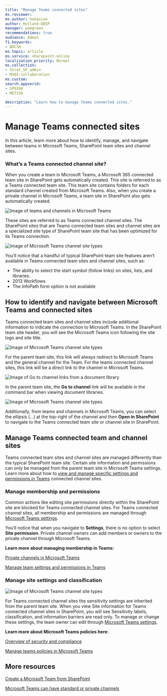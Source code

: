 ```yaml
---
title: "Manage Teams connected sites"
ms.reviewer: 
ms.author: hokavian
author: Holland-ODSP
manager: pamgreen
recommendations: true
audience: Admin
f1.keywords:
- NOCSH
ms.topic: article
ms.service: sharepoint-online
localization_priority: Normal
ms.collection:  
- Strat_SP_admin
- M365-collaboration
ms.custom:
search.appverid:
- SPO160
- MET150

description: "Learn how to manage Teams connected sites."
---
```


# Manage Teams connected sites
  
In this article, learn more about how to identify, manage, and navigate between teams in Microsoft Teams, SharePoint team sites and channel sites.

### What’s a Teams connected channel site?
When you create a team in Microsoft Teams, a Microsoft 365 connected team site in SharePoint gets automatically created. This site is referred to as a Teams connected team site. This team site contains folders for each standard channel created from Microsoft Teams. Also, when you create a private channel in Microsoft Teams, a team site in SharePoint also gets automatically created. 

![Image of teams and channels in Microsoft Teams](media/overview-teams-connected.png)

These sites are referred to as Teams connected channel sites. The SharePoint sites that are Teams connected team sites and channel sites are a specialized site type of SharePoint team site that has been optimized for its Teams connection.

![Image of Microsoft Teams channel site types](media/Teams-connected-sites-2.png)

You’ll notice that a handful of typical SharePoint team site features aren’t available in Teams connected team sites and channel sites, such as:
- The ability to select the start symbol (follow links) on sites, lists, and libraries.
- 2013 Workflows
- The InfoPath form option is not available


## How to identify and navigate between Microsoft Teams and connected sites

Teams connected team sites and channel sites include additional information to indicate the connection to Microsoft Teams. In the SharePoint team site header, you will see the Microsoft Teams icon following the site logo and site title. 

![Image of Microsoft Teams channel site types](media/teams-connected-icon.png)


For the parent team site, this link will always redirect to Microsoft Teams and the general channel for the Team. For the teams connected channel sites, this link will be a direct link to the channel in Microsoft Teams.

![Image of Go to channel links from a document library](media/teams-connected-links.png) 

In the parent team site, the **Go to channel** link will be available in the command bar when viewing document libraries.

![Image of Microsoft Teams channel site types](media/Teams-open-in-sp.png)

Additionally, from teams and channels in Microsoft Teams, you can select the ellipsis (…) at the top-right of the channel and then **Open in SharePoint** to navigate to the Teams connected team site or channel site in SharePoint.



## Manage Teams connected team and channel sites 

Teams connected team sites and channel sites are managed differently than the typical SharePoint team site. Certain site information and permissions can only be managed from the parent team site in Microsoft Teams settings. Learn more about how to [view and manage specific settings and permissions in Teams](https://support.microsoft.com/office/manage-team-settings-and-permissions-in-teams-ce053b04-1b8e-4796-baa8-90dc427b3acc#:~:text=If%20you%E2%80%99re%20a%20team%20owner%2C%20you%27re%20in%20control,or%20permissions%20you%20want%20to%20use.%20See%20More) connected channel sites.


### Manage membership and permissions
Common actions like editing site permissions directly within the SharePoint site are blocked for Teams connected channel sites. For Teams connected channel sites, all membership and permissions are managed through [Microsoft Teams settings](https://support.microsoft.com/office/manage-team-settings-and-permissions-in-teams-ce053b04-1b8e-4796-baa8-90dc427b3acc#:~:text=If%20you%E2%80%99re%20a%20team%20owner%2C%20you%27re%20in%20control,or%20permissions%20you%20want%20to%20use.%20See%20More). 
<br>

You’ll notice that when you navigate to **Settings**, there is no option to select **Site permission**. Private channel owners can add members or owners to the private channel through Microsoft Teams. 

**Learn more about managing membership in Teams:**

[Private channels in Microsoft Teams](https://docs.microsoft.com/microsoftteams/private-channels)
<br>

[Manage team settings and permissions in Teams](https://support.microsoft.com/office/manage-team-settings-and-permissions-in-teams-ce053b04-1b8e-4796-baa8-90dc427b3acc)


### Manage site settings and classification

![Image of Microsoft Teams channel site types](media/teams-site-settings.png)

For Teams connected channel sites the sensitivity settings are inherited from the parent team site. When you view Site information for Teams connected channel sites in SharePoint, you will see Sensitivity labels, classification, and information barriers are read only. To manage or change these settings, the team owner can edit through [Microsoft Teams settings](https://support.microsoft.com/office/manage-team-settings-and-permissions-in-teams-ce053b04-1b8e-4796-baa8-90dc427b3acc#:~:text=If%20you%E2%80%99re%20a%20team%20owner%2C%20you%27re%20in%20control,or%20permissions%20you%20want%20to%20use.%20See%20More).


**Learn more about Microsoft Teams policies here:**

[Overview of security and compliance](https://docs.microsoft.com/microsoftteams/security-compliance-overview)
<br>

[Manage teams policies in Microsoft Teams](https://docs.microsoft.com/microsoftteams/teams-policies)


## More resources

[Create a Microsoft Team from SharePoint](https://support.microsoft.com/office/create-a-microsoft-team-from-sharepoint-545973b6-c38f-426a-b2b6-16405a561628)
<br>

[Microsoft Teams can have standard or private channels](https://support.microsoft.com/office/teams-can-have-standard-or-private-channels-de3e20b0-7494-439c-b7e5-75899ebe6a0e)





